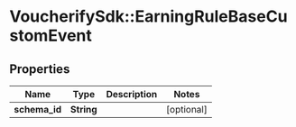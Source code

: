 # VoucherifySdk::EarningRuleBaseCustomEvent

## Properties

| Name | Type | Description | Notes |
| ---- | ---- | ----------- | ----- |
| **schema_id** | **String** |  | [optional] |

